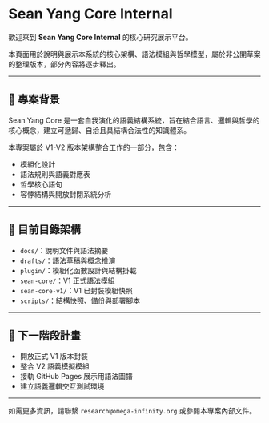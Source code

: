 # Sean Yang Core Internal

歡迎來到 **Sean Yang Core Internal** 的核心研究展示平台。

本頁面用於說明與展示本系統的核心架構、語法模組與哲學模型，屬於非公開草案的整理版本，部分內容將逐步釋出。

---

## 📘 專案背景

Sean Yang Core 是一套自我演化的語義結構系統，旨在結合語言、邏輯與哲學的核心概念，建立可遞歸、自洽且具結構合法性的知識體系。

本專案屬於 V1-V2 版本架構整合工作的一部分，包含：

- 模組化設計
- 語法規則與語義對應表
- 哲學核心語句
- 容悖結構與開放封閉系統分析

---

## 📁 目前目錄架構

- `docs/`：說明文件與語法摘要
- `drafts/`：語法草稿與概念推演
- `plugin/`：模組化函數設計與結構掛載
- `sean-core/`：V1 正式語法模組
- `sean-core-v1/`：V1 已封裝模組快照
- `scripts/`：結構快照、備份與部署腳本

---

## 📌 下一階段計畫

- 開放正式 V1 版本封裝
- 整合 V2 語義模擬模組
- 接軌 GitHub Pages 展示用語法圖譜
- 建立語義邏輯交互測試環境

---

如需更多資訊，請聯繫 `research@omega-infinity.org` 或參閱本專案內部文件。
